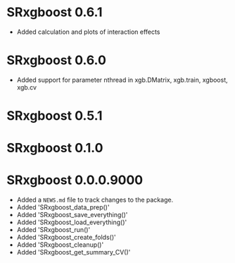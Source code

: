 # SRxgboost 0.6.1
- Added calculation and plots of interaction effects

# SRxgboost 0.6.0
- Added support for parameter nthread in xgb.DMatrix, xgb.train, xgboost, xgb.cv

# SRxgboost 0.5.1

# SRxgboost 0.1.0

# SRxgboost 0.0.0.9000

* Added a `NEWS.md` file to track changes to the package.
* Added 'SRxgboost_data_prep()'
* Added 'SRxgboost_save_everything()'
* Added 'SRxgboost_load_everything()'
* Added 'SRxgboost_run()'
* Added 'SRxgboost_create_folds()'
* Added 'SRxgboost_cleanup()'
* Added 'SRxgboost_get_summary_CV()'
